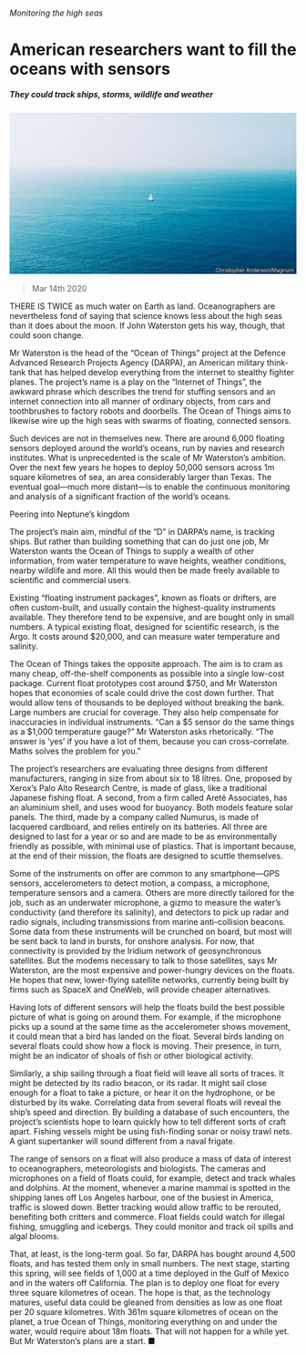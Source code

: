 ###### Monitoring the high seas

# American researchers want to fill the oceans with sensors 

##### They could track ships, storms, wildlife and weather 

![image](images/20200314_STP002_0.jpg) 

> Mar 14th 2020 

THERE IS TWICE as much water on Earth as land. Oceanographers are nevertheless fond of saying that science knows less about the high seas than it does about the moon. If John Waterston gets his way, though, that could soon change.

Mr Waterston is the head of the “Ocean of Things” project at the Defence Advanced Research Projects Agency (DARPA), an American military think-tank that has helped develop everything from the internet to stealthy fighter planes. The project’s name is a play on the “Internet of Things”, the awkward phrase which describes the trend for stuffing sensors and an internet connection into all manner of ordinary objects, from cars and toothbrushes to factory robots and doorbells. The Ocean of Things aims to likewise wire up the high seas with swarms of floating, connected sensors.


Such devices are not in themselves new. There are around 6,000 floating sensors deployed around the world’s oceans, run by navies and research institutes. What is unprecedented is the scale of Mr Waterston’s ambition. Over the next few years he hopes to deploy 50,000 sensors across 1m square kilometres of sea, an area considerably larger than Texas. The eventual goal—much more distant—is to enable the continuous monitoring and analysis of a significant fraction of the world’s oceans.

Peering into Neptune’s kingdom

The project’s main aim, mindful of the “D” in DARPA’s name, is tracking ships. But rather than building something that can do just one job, Mr Waterston wants the Ocean of Things to supply a wealth of other information, from water temperature to wave heights, weather conditions, nearby wildlife and more. All this would then be made freely available to scientific and commercial users.

Existing “floating instrument packages”, known as floats or drifters, are often custom-built, and usually contain the highest-quality instruments available. They therefore tend to be expensive, and are bought only in small numbers. A typical existing float, designed for scientific research, is the Argo. It costs around $20,000, and can measure water temperature and salinity.

The Ocean of Things takes the opposite approach. The aim is to cram as many cheap, off-the-shelf components as possible into a single low-cost package. Current float prototypes cost around $750, and Mr Waterston hopes that economies of scale could drive the cost down further. That would allow tens of thousands to be deployed without breaking the bank. Large numbers are crucial for coverage. They also help compensate for inaccuracies in individual instruments. “Can a $5 sensor do the same things as a $1,000 temperature gauge?” Mr Waterston asks rhetorically. “The answer is ‘yes’ if you have a lot of them, because you can cross-correlate. Maths solves the problem for you.”

The project’s researchers are evaluating three designs from different manufacturers, ranging in size from about six to 18 litres. One, proposed by Xerox’s Palo Alto Research Centre, is made of glass, like a traditional Japanese fishing float. A second, from a firm called Areté Associates, has an aluminium shell, and uses wood for buoyancy. Both models feature solar panels. The third, made by a company called Numurus, is made of lacquered cardboard, and relies entirely on its batteries. All three are designed to last for a year or so and are made to be as environmentally friendly as possible, with minimal use of plastics. That is important because, at the end of their mission, the floats are designed to scuttle themselves.

Some of the instruments on offer are common to any smartphone—GPS sensors, accelerometers to detect motion, a compass, a microphone, temperature sensors and a camera. Others are more directly tailored for the job, such as an underwater microphone, a gizmo to measure the water’s conductivity (and therefore its salinity), and detectors to pick up radar and radio signals, including transmissions from marine anti-collision beacons. Some data from these instruments will be crunched on board, but most will be sent back to land in bursts, for onshore analysis. For now, that connectivity is provided by the Iridium network of geosynchronous satellites. But the modems necessary to talk to those satellites, says Mr Waterston, are the most expensive and power-hungry devices on the floats. He hopes that new, lower-flying satellite networks, currently being built by firms such as SpaceX and OneWeb, will provide cheaper alternatives.

Having lots of different sensors will help the floats build the best possible picture of what is going on around them. For example, if the microphone picks up a sound at the same time as the accelerometer shows movement, it could mean that a bird has landed on the float. Several birds landing on several floats could show how a flock is moving. Their presence, in turn, might be an indicator of shoals of fish or other biological activity.

Similarly, a ship sailing through a float field will leave all sorts of traces. It might be detected by its radio beacon, or its radar. It might sail close enough for a float to take a picture, or hear it on the hydrophone, or be disturbed by its wake. Correlating data from several floats will reveal the ship’s speed and direction. By building a database of such encounters, the project’s scientists hope to learn quickly how to tell different sorts of craft apart. Fishing vessels might be using fish-finding sonar or noisy trawl nets. A giant supertanker will sound different from a naval frigate.

The range of sensors on a float will also produce a mass of data of interest to oceanographers, meteorologists and biologists. The cameras and microphones on a field of floats could, for example, detect and track whales and dolphins. At the moment, whenever a marine mammal is spotted in the shipping lanes off Los Angeles harbour, one of the busiest in America, traffic is slowed down. Better tracking would allow traffic to be rerouted, benefiting both critters and commerce. Float fields could watch for illegal fishing, smuggling and icebergs. They could monitor and track oil spills and algal blooms.

That, at least, is the long-term goal. So far, DARPA has bought around 4,500 floats, and has tested them only in small numbers. The next stage, starting this spring, will see fields of 1,000 at a time deployed in the Gulf of Mexico and in the waters off California. The plan is to deploy one float for every three square kilometres of ocean. The hope is that, as the technology matures, useful data could be gleaned from densities as low as one float per 20 square kilometres. With 361m square kilometres of ocean on the planet, a true Ocean of Things, monitoring everything on and under the water, would require about 18m floats. That will not happen for a while yet. But Mr Waterston’s plans are a start. ■

